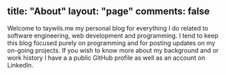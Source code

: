 title: "About"
layout: "page"
comments: false
---
Welcome to taywils.me my personal blog for everything I do related to software engineering, web development and programming. I tend to keep this blog focused purely on programming and for posting updates on my on-going projects.
If you wish to know more about my background and or work history I have a a public GitHub profile as well as an account on LinkedIn.
